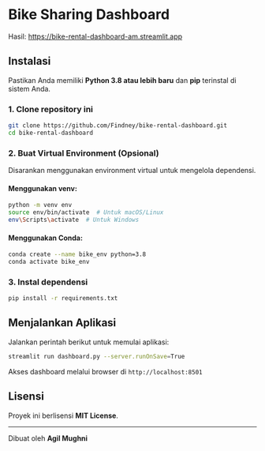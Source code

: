 # Bike Sharing Dashboard
Hasil: https://bike-rental-dashboard-am.streamlit.app

## Instalasi
Pastikan Anda memiliki **Python 3.8 atau lebih baru** dan **pip** terinstal di sistem Anda.

### 1. Clone repository ini
```bash
git clone https://github.com/Findney/bike-rental-dashboard.git
cd bike-rental-dashboard
```

### 2. Buat Virtual Environment (Opsional)
Disarankan menggunakan environment virtual untuk mengelola dependensi.

#### Menggunakan venv:
```bash
python -m venv env
source env/bin/activate  # Untuk macOS/Linux
env\Scripts\activate  # Untuk Windows
```

#### Menggunakan Conda:
```bash
conda create --name bike_env python=3.8
conda activate bike_env
```

### 3. Instal dependensi
```bash
pip install -r requirements.txt
```

## Menjalankan Aplikasi
Jalankan perintah berikut untuk memulai aplikasi:
```bash
streamlit run dashboard.py --server.runOnSave=True
```

Akses dashboard melalui browser di `http://localhost:8501`

## Lisensi
Proyek ini berlisensi **MIT License**.

---
Dibuat oleh **Agil Mughni**

